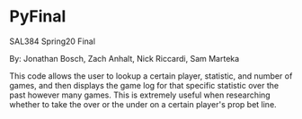 # PyFinal
SAL384 Spring20 Final

By: Jonathan Bosch, Zach Anhalt, Nick Riccardi, Sam Marteka

This code allows the user to lookup a certain player, statistic, and number of games, and then displays the game log for that specific statistic over the past however many games. This is extremely useful when researching whether to take the over or the under on a certain player's prop bet line.
